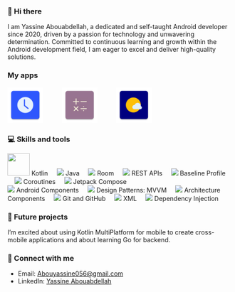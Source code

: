 ### 👋 Hi there
I am Yassine Abouabdellah, a dedicated and self-taught Android developer since 2020, driven by a passion for technology and unwavering determination. Committed to continuous learning and growth within the Android development field, I am eager to excel and deliver high-quality solutions.

### My apps
<a href="https://github.com/yassineAbou/Clock"><img src="https://github.com/yassineAbou/yassineAbou/blob/master/clock.png" width="80"></a>   <a href="https://github.com/yassineAbou/Calculator"><img src="https://github.com/yassineAbou/yassineAbou/blob/master/calculator.png" width="80"></a>   <a href="https://github.com/yassineAbou/Weather"><img src="https://github.com/yassineAbou/yassineAbou/blob/master/weather.png" width="80"></a>

### 💻 Skills and tools
<img src="https://icon.icepanel.io/Technology/svg/Kotlin.svg" width="50" height="50"/> Kotlin &nbsp;&nbsp;&nbsp;
<img src="https://img.icons8.com/color/48/000000/java-coffee-cup-logo.png"/> Java &nbsp;&nbsp;&nbsp;
<img src="https://img.icons8.com/color/48/000000/database.png"/> Room &nbsp;&nbsp;&nbsp;
<img src="https://img.icons8.com/color/48/000000/api-settings.png"/> REST APIs &nbsp;&nbsp;&nbsp;
<img src="https://img.icons8.com/color/48/000000/android-os.png"/> Baseline Profile &nbsp;&nbsp;&nbsp;
<img src="https://developer.android.com/static/images/kotlin/pathway.png" width="50"/> Coroutines &nbsp;&nbsp;&nbsp;
<img src="https://encrypted-tbn0.gstatic.com/images?q=tbn:ANd9GcSyhhmRBTYT9SCctmEmdnMnHa8oqXQLZGYklZ_d196n&s" width="50"/> Jetpack Compose <br>
<img src="https://img.icons8.com/color/48/000000/android-os.png"/> Android Components &nbsp;&nbsp;&nbsp;
<img src="https://raw.githubusercontent.com/irontec/android-mvvm-example/master/logo.png" width="50"/> Design Patterns: MVVM &nbsp;&nbsp;&nbsp;
<img src="https://2.bp.blogspot.com/-7-CWfmPz1g8/XH28n3abG7I/AAAAAAAAHSY/PhV66bw8SkgN1lUNRwn9gV84UmrkTDNNACLcBGAs/s1600/image2.png" width="50"/> Architecture Components &nbsp;&nbsp;&nbsp;
<img src="https://img.icons8.com/ios/50/000000/github--v1.png"/> Git and GitHub &nbsp;&nbsp;&nbsp;
<img src="https://img.freepik.com/premium-vector/modern-flat-design-xml-file-icon-web-simple-style_599062-556.jpg?w=2000" width="50"/> XML &nbsp;&nbsp;&nbsp;
<img src="https://en.proft.me/media/android/android_di.png" width="50"/> Dependency Injection

### 🚀 Future projects
I’m excited about using Kotlin MultiPlatform for mobile to create cross-mobile applications and about learning Go for backend.

### 🤝 Connect with me
- Email: Abouyassine056@gmail.com
- LinkedIn: [Yassine Abouabdellah](https://www.linkedin.com/in/yassineabou/)


















